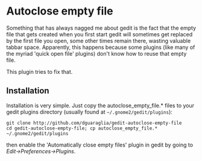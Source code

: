 Autoclose empty file
======================

Something that has always nagged me about gedit is the fact that the empty file that gets created
when you first start gedit will sometimes get replaced by the first file you open, some other
times remain there, wasting valuable tabbar space. Apparently, this happens because some plugins
(like many of the myriad 'quick open file' plugins) don't know how to reuse that empty file.

This plugin tries to fix that.

Installation
------------

Installation is very simple. Just copy the autoclose_empty_file.* files to your
gedit plugins directory (usually found at `~/.gnome2/gedit/plugins`):

    git clone http://github.com/dguaraglia/gedit-autoclose-empty-file
    cd gedit-autoclose-empty-file; cp autoclose_empty_file.* ~/.gnome2/gedit/plugins

then enable the 'Automatically close empty files' plugin in gedit by going to *Edit->Preferences->Plugins*.


